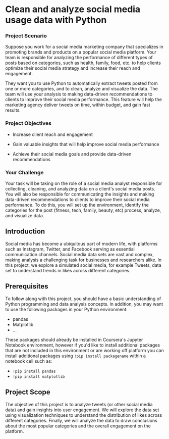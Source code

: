 # Clean and analyze social media usage data with Python

### Project Scenario

Suppose you work for a social media marketing company that specializes in promoting brands and products on a popular social media platform. Your team is responsible for analyzing the performance of different types of posts based on categories, such as health, family, food, etc. to help clients optimize their social media strategy and increase their reach and engagement.  

They want you to use Python to automatically extract tweets posted from one or more categories, and to clean, analyze and visualize the data. The team will use your analysis to  making data-driven recommendations to clients to improve their social media performance. This feature will help the marketing agency deliver tweets on time, within budget, and gain fast results.

### Project Objectives

- Increase client reach and engagement

- Gain valuable insights that will help improve social media performance

- Achieve their social media goals and provide data-driven recommendations

### Your Challenge

Your task will be taking on the role of a social media analyst responsible for collecting, cleaning, and analyzing data on a client's social media posts. You will also be responsible for communicating the insights and making data-driven recommendations to clients to improve their social media performance.  To do this, you will  set up the environment, identify the categories for the post (fitness, tech, family, beauty, etc)  process, analyze, and visualize data.

## Introduction

Social media has become a ubiquitous part of modern life, with platforms such as Instagram, Twitter, and Facebook serving as essential communication channels. Social media data sets are vast and complex, making analysis a challenging task for businesses and researchers alike. In this project, we explore a simulated social media, for example Tweets, data set to understand trends in likes across different categories.

## Prerequisites

To follow along with this project, you should have a basic understanding of Python programming and data analysis concepts. In addition, you may want to use the following packages in your Python environment:

- pandas
- Matplotlib
- ...

These packages should already be installed in Coursera's Jupyter Notebook environment, however if you'd like to install additional packages that are not included in this environment or are working off platform you can install additional packages using `!pip install packagename` within a notebook cell such as:

- `!pip install pandas`
- `!pip install matplotlib`

## Project Scope

The objective of this project is to analyze tweets (or other social media data) and gain insights into user engagement. We will explore the data set using visualization techniques to understand the distribution of likes across different categories. Finally, we will analyze the data to draw conclusions about the most popular categories and the overall engagement on the platform.
